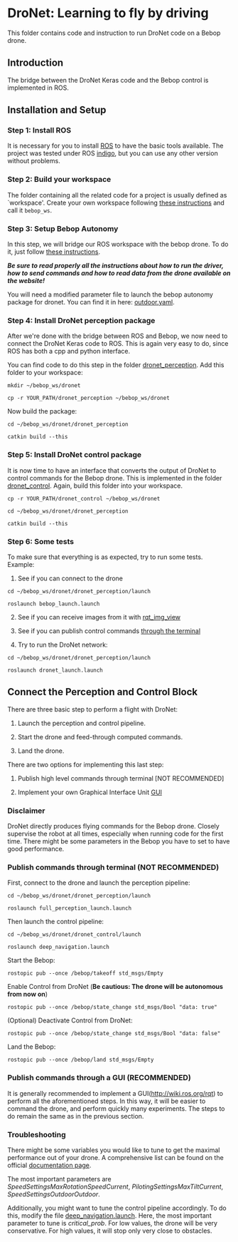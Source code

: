 # DroNet: Learning to fly by driving

This folder contains code and instruction to run DroNet code on a Bebop drone.

## Introduction

The bridge between the DroNet Keras code and the Bebop control is implemented in ROS.

## Installation and Setup

### Step 1: Install ROS

It is necessary for you to install [ROS](http://wiki.ros.org/ROS/Installation) to have the basic tools available. The project was tested under ROS [indigo](http://wiki.ros.org/indigo/Installation/Ubuntu), but you can use any other version without problems.

### Step 2: Build your workspace

The folder containing all the related code for a project is usually defined as `workspace'.
Create your own workspace following [these instructions](http://wiki.ros.org/catkin/Tutorials/create_a_workspace) and call it ```bebop_ws```.

### Step 3: Setup Bebop Autonomy

In this step, we will bridge our ROS workspace with the bebop drone.
To do it, just follow [these instructions](http://bebop-autonomy.readthedocs.io/en/latest/installation.html).

___Be sure to read properly all the instructions about how to run the driver, how to send commands and how to read data from the drone available on the website!___

You will need a modified parameter file to launch the bebop autonomy package for dronet. You can find it in here: [outdoor.yaml](https://github.com/uzh-rpg/rpg_public_dronet/blob/master/drone_control/dronet/configs/outdoor.yaml).

### Step 4: Install DroNet perception package

After we're done with the bridge between ROS and Bebop, we now need to connect the DroNet Keras code to ROS. This is again very easy to do, since ROS has both a cpp and python interface.

You can find code to do this step in the folder [dronet_perception](./dronet_perception).
Add this folder to your workspace:

```
mkdir ~/bebop_ws/dronet

cp -r YOUR_PATH/dronet_perception ~/bebop_ws/dronet
```

Now build the package:

```
cd ~/bebop_ws/dronet/dronet_perception

catkin build --this
```

### Step 5: Install DroNet control package

It is now time to have an interface that converts the output of DroNet to control commands for the Bebop drone.
This is implemented in the folder [dronet_control](./dronet_control).
Again, build this folder into your workspace.

```
cp -r YOUR_PATH/dronet_control ~/bebop_ws/dronet

cd ~/bebop_ws/dronet/dronet_perception

catkin build --this
```

### Step 6: Some tests

To make sure that everything is as expected, try to run some tests. Example:

1) See if you can connect to the drone

```
cd ~/bebop_ws/dronet/dronet_perception/launch

roslaunch bebop_launch.launch
```

2) See if you can receive images from it with [rqt_img_view](http://wiki.ros.org/rqt_image_view)

3) See if you can publish control commands [through the terminal](http://bebop-autonomy.readthedocs.io/en/latest/piloting.html)

4) Try to run the DroNet network:

```
cd ~/bebop_ws/dronet/dronet_perception/launch

roslaunch dronet_launch.launch
```


## Connect the Perception and Control Block

There are three basic step to perform a flight with DroNet:

1) Launch the perception and control pipeline.

2) Start the drone and feed-through computed commands.

3) Land the drone.

There are two options for implementing this last step:

1) Publish high level commands through terminal [NOT RECOMMENDED]

2) Implement your own Graphical Interface Unit [GUI](http://wiki.ros.org/rqt)


### Disclaimer

DroNet directly produces flying commands for the Bebop drone. 
Closely supervise the robot at all times, especially when running code for the first time.
There might be some parameters in the Bebop you have to set to have good performance. 

### Publish commands through terminal (NOT RECOMMENDED)

First, connect to the drone and launch the perception pipeline:

```
cd ~/bebop_ws/dronet/dronet_perception/launch

roslaunch full_perception_launch.launch
```

Then launch the control pipeline:

```
cd ~/bebop_ws/dronet/dronet_control/launch

roslaunch deep_navigation.launch
```

Start the Bebop:

```
rostopic pub --once /bebop/takeoff std_msgs/Empty
```

Enable Control from DroNet (__Be cautious: The drone will be autonomous from now on__)

```
rostopic pub --once /bebop/state_change std_msgs/Bool "data: true"
```

(Optional) Deactivate Control from DroNet:

```
rostopic pub --once /bebop/state_change std_msgs/Bool "data: false"
```

Land the Bebop:

```
rostopic pub --once /bebop/land std_msgs/Empty

```

### Publish commands through a GUI (RECOMMENDED)

It is generally recommended to implement a GUI(http://wiki.ros.org/rqt) to perform all
the aforementioned steps. In this way, it will be easier to command the drone, and perform
quickly many experiments. The steps to do remain the same as in the previous section.


### Troubleshooting

There might be some variables you would like to tune to get the maximal performance out of your drone. A comprehensive list can be found on the official [documentation page](http://bebop-autonomy.readthedocs.io/en/latest/autogenerated/ardrone3_settings_param.html).

The most important parameters are _SpeedSettingsMaxRotationSpeedCurrent_, _PilotingSettingsMaxTiltCurrent_, _SpeedSettingsOutdoorOutdoor_.

Additionally, you might want to tune the control pipeline accordingly. To do this, modify the file [deep_navigation.launch](./dronet_control/launch/deep_navigation.launch).
Here, the most important parameter to tune is _critical\_prob_. For low values, the drone will be very conservative. For high values, it will stop only very close to obstacles.
